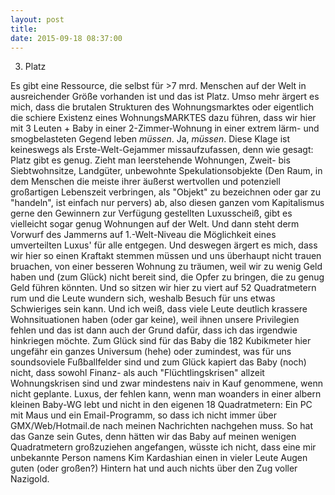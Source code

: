 ```yaml
---
layout: post
title: 
date: 2015-09-18 08:37:00
---
```


3. Platz<br>

Es gibt eine Ressource, die selbst für >7 mrd. Menschen auf der Welt in ausreichender Größe vorhanden ist und das ist Platz. Umso mehr ärgert es mich, dass die brutalen Strukturen des Wohnungsmarktes oder eigentlich die schiere Existenz eines WohnungsMARKTES dazu führen, dass wir hier mit 3 Leuten + Baby in einer 2-Zimmer-Wohnung in einer extrem lärm- und smogbelasteten Gegend leben *müssen*. Ja, *müssen*. Diese Klage ist keineswegs als Erste-Welt-Gejammer missaufzufassen, denn wie gesagt: Platz gibt es genug. Zieht man leerstehende Wohnungen, Zweit- bis Siebtwohnsitze, Landgüter, unbewohnte Spekulationsobjekte (Den Raum, in dem Menschen die meiste ihrer äußerst wertvollen und potenziell großartigen Lebenszeit verbringen, als "Objekt" zu bezeichnen oder gar zu "handeln", ist einfach nur pervers) ab, also diesen ganzen vom Kapitalismus gerne den Gewinnern zur Verfügung gestellten Luxusscheiß, gibt es vielleicht sogar genug Wohnungen auf der Welt. Und dann steht derm Vorwurf des Jammerns auf 1.-Welt-Niveau die Möglichkeit eines umverteilten Luxus' für alle entgegen. Und deswegen ärgert es mich, dass wir hier so einen Kraftakt stemmen müssen und uns überhaupt nicht trauen bruachen, von einer besseren Wohnung zu träumen, weil wir zu wenig Geld haben und (zum Glück) nicht bereit sind, die Opfer zu bringen, die zu genug Geld führen könnten. Und so sitzen wir hier zu viert auf 52 Quadratmetern rum und die Leute wundern sich, weshalb Besuch für uns etwas Schwieriges sein kann. Und ich weiß, dass viele Leute deutlich krassere Wohnsituationen haben (oder gar keine), weil ihnen unsere Privilegien fehlen und das ist dann auch der Grund dafür, dass ich das irgendwie hinkriegen möchte. Zum Glück sind für das Baby die 182 Kubikmeter hier ungefähr ein ganzes Universum (hehe) oder zumindest, was für uns soundsoviele Fußballfelder sind und zum Glück kapiert das Baby (noch) nicht, dass sowohl Finanz- als auch "Flüchtlingskrisen" allzeit Wohnungskrisen sind und zwar mindestens naiv in Kauf genommene, wenn nicht geplante. Luxus, der fehlen kann, wenn man woanders in einer albern kleinen Baby-WG lebt und nicht in den eigenen 18 Quadratmetern: Ein PC mit Maus und ein Email-Programm, so dass ich nicht immer über GMX/Web/Hotmail.de nach meinen Nachrichten nachgehen muss. So hat das Ganze sein Gutes, denn hätten wir das Baby auf meinen wenigen Quadratmetern großzuziehen angefangen, wüsste ich nicht, dass eine mir unbekannte Person namens Kim Kardashian einen in vieler Leute Augen guten (oder großen?) Hintern hat und auch nichts über den Zug voller Nazigold.  
